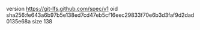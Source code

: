 version https://git-lfs.github.com/spec/v1
oid sha256:fe643a6b97b5e138ed7cd47eb5cf16eec29833f70e6b3d3faf9d2dad0135e68a
size 138
